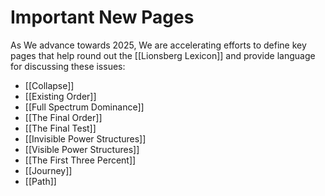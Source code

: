 # Important New Pages

As We advance towards 2025, We are accelerating efforts to define key pages that help round out the [[Lionsberg Lexicon]] and provide language for discussing these issues: 

- [[Collapse]]  
- [[Existing Order]]  
- [[Full Spectrum Dominance]]  
- [[The Final Order]]  
- [[The Final Test]]  
- [[Invisible Power Structures]]  
- [[Visible Power Structures]]  
- [[The First Three Percent]]  
- [[Journey]]  
- [[Path]]  



